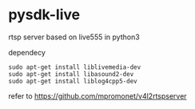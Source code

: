 pysdk-live
===============

rtsp server based on live555 in python3

dependecy

	sudo apt-get install liblivemedia-dev
	sudo apt-get install libasound2-dev
	sudo apt-get install liblog4cpp5-dev

refer to
	https://github.com/mpromonet/v4l2rtspserver
